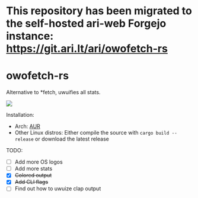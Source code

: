 # This repository has been migrated to the self-hosted ari-web Forgejo instance: <https://git.ari.lt/ari/owofetch-rs>
# owofetch-rs
Alternative to *fetch, uwuifies all stats. 

![](screenshot.png)

Installation:
- Arch: [AUR](https://aur.archlinux.org/packages/owofetch-git/)  
- Other Linux distros: Either compile the source with `cargo build --release` or download the latest release 

TODO:
- [ ] Add more OS logos
- [ ] Add more stats
- [x] ~~Colored output~~
- [x] ~~Add CLI flags~~
- [ ] Find out how to uwuize clap output
